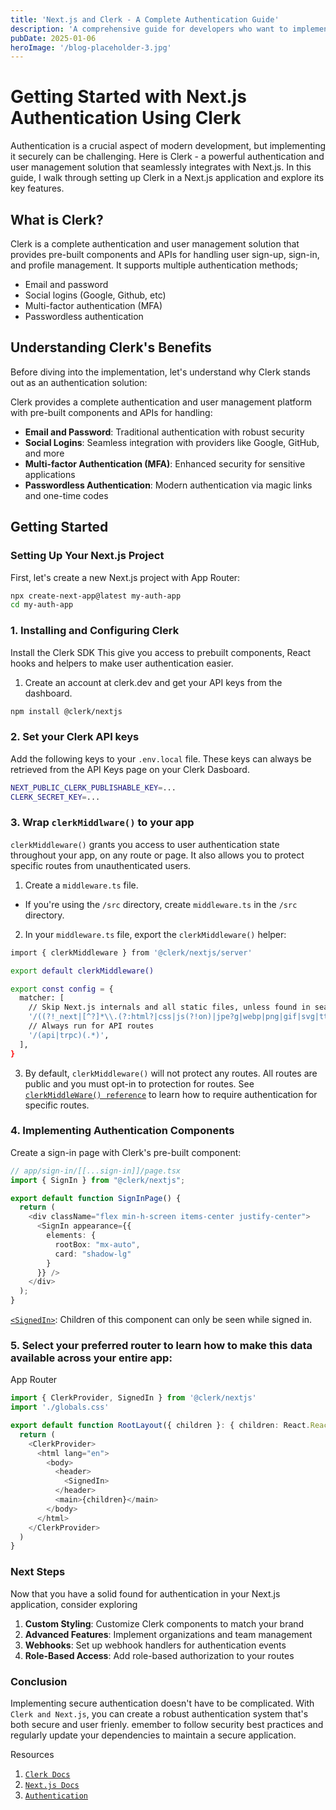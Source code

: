 ```yaml
---
title: 'Next.js and Clerk - A Complete Authentication Guide'
description: 'A comprehensive guide for developers who want to implement secure user management in Next.js applications using Clerk without the complexity.'
pubDate: 2025-01-06
heroImage: '/blog-placeholder-3.jpg'
---
```


# Getting Started with Next.js Authentication Using Clerk

Authentication is a crucial aspect of modern development, but implementing it securely can be challenging.
Here is Clerk - a powerful authentication and user management solution that seamlessly integrates with Next.js.
In this guide, I walk through setting up Clerk in a Next.js application and explore its key features.

## What is Clerk?

Clerk is a complete authentication and user management solution that provides pre-built components and APIs for
handling user sign-up, sign-in, and profile management. It supports multiple authentication methods;

- Email and password
- Social logins (Google, Github, etc)
- Multi-factor authentication (MFA)
- Passwordless authentication

## Understanding Clerk's Benefits

Before diving into the implementation, let's understand why Clerk stands out as an authentication solution:

Clerk provides a complete authentication and user management platform with pre-built components and APIs for handling:
- **Email and Password**: Traditional authentication with robust security
- **Social Logins**: Seamless integration with providers like Google, GitHub, and more
- **Multi-factor Authentication (MFA)**: Enhanced security for sensitive applications
- **Passwordless Authentication**: Modern authentication via magic links and one-time codes

## Getting Started

### Setting Up Your Next.js Project
First, let's create a new Next.js project with App Router:

```bash
npx create-next-app@latest my-auth-app
cd my-auth-app
```

### 1. Installing and Configuring Clerk
Install the Clerk SDK
This give you access to prebuilt components, React hooks and helpers to make user authentication easier.
1. Create an account at clerk.dev and get your API keys from the dashboard.

```bash
npm install @clerk/nextjs
```

### 2. Set your Clerk API keys
Add the following keys to your `.env.local` file. These keys can always be retrieved from the API Keys page on your Clerk Dasboard.

```bash
NEXT_PUBLIC_CLERK_PUBLISHABLE_KEY=...
CLERK_SECRET_KEY=...
```

### 3. Wrap `clerkMiddlware()` to your app
`clerkMiddleware()` grants you access to user authentication state throughout your app, on any route or page.
It also allows you to protect specific routes from unauthenticated users.

1. Create a `middleware.ts` file.

- If you're using the `/src` directory, create `middleware.ts` in the `/src` directory.

2. In your `middleware.ts` file, export the `clerkMiddleware()` helper:

```bash
import { clerkMiddleware } from '@clerk/nextjs/server'

export default clerkMiddleware()

export const config = {
  matcher: [
    // Skip Next.js internals and all static files, unless found in search params
    '/((?!_next|[^?]*\\.(?:html?|css|js(?!on)|jpe?g|webp|png|gif|svg|ttf|woff2?|ico|csv|docx?|xlsx?|zip|webmanifest)).*)',
    // Always run for API routes
    '/(api|trpc)(.*)',
  ],
}
```

3. By default, `clerkMiddleware()` will not protect any routes. All routes are public and you must
opt-in to protection for routes. 
See [`clerkMiddleWare() reference`](https://clerk.com/docs/references/nextjs/clerk-middleware) to learn how to require authentication for specific routes.


### 4. Implementing Authentication Components
Create a sign-in page with Clerk's pre-built component:
```typescript
// app/sign-in/[[...sign-in]]/page.tsx
import { SignIn } from "@clerk/nextjs";

export default function SignInPage() {
  return (
    <div className="flex min-h-screen items-center justify-center">
      <SignIn appearance={{
        elements: {
          rootBox: "mx-auto",
          card: "shadow-lg"
        }
      }} />
    </div>
  );
}
```

[`<SignedIn>`](https://clerk.com/docs/components/control/signed-in): Children of this component can only be seen while signed in.


### 5. Select your  preferred router to learn how to make this data available across your entire app:

App Router

```typescript
import { ClerkProvider, SignedIn } from '@clerk/nextjs'
import './globals.css'

export default function RootLayout({ children }: { children: React.ReactNode }) {
  return (
    <ClerkProvider>
      <html lang="en">
        <body>
          <header>
            <SignedIn>
          </header>
          <main>{children}</main>
        </body>
      </html>
    </ClerkProvider>
  )
}
```

### Next Steps 
Now that you have a solid found for authentication in your Next.js application,
consider exploring

1. **Custom Styling**: Customize Clerk components to match your brand
2. **Advanced Features**: Implement organizations and team management
3. **Webhooks**: Set up webhook handlers for authentication events
4. **Role-Based Access**: Add role-based authorization to your routes

### Conclusion
Implementing secure authentication doesn't have to be complicated. With `Clerk and Next.js`, you can create a robust authentication system that's both secure and user frienly. emember to follow security best practices and regularly update your dependencies to maintain a secure application.

Resources

1. [`Clerk Docs`](https://clerk.com/docs)
2. [`Next.js Docs`](https://nextjs.org/docs)
3. [`Authentication`](https://nextjs.org/docs/app/building-your-application/authentication)